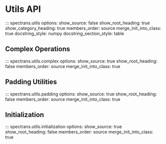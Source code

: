 # Utils API

::: spectrans.utils
    options:
      show_source: false
      show_root_heading: true
      show_category_heading: true
      members_order: source
      merge_init_into_class: true
      docstring_style: numpy
      docstring_section_style: table

## Complex Operations

::: spectrans.utils.complex
    options:
      show_source: true
      show_root_heading: false
      members_order: source
      merge_init_into_class: true

## Padding Utilities

::: spectrans.utils.padding
    options:
      show_source: true
      show_root_heading: false
      members_order: source
      merge_init_into_class: true

## Initialization

::: spectrans.utils.initialization
    options:
      show_source: true
      show_root_heading: false
      members_order: source
      merge_init_into_class: true